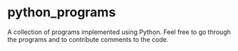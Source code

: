 # python_programs
A collection of programs implemented using Python. 
Feel free to go through the programs and to contribute comments to the code.
